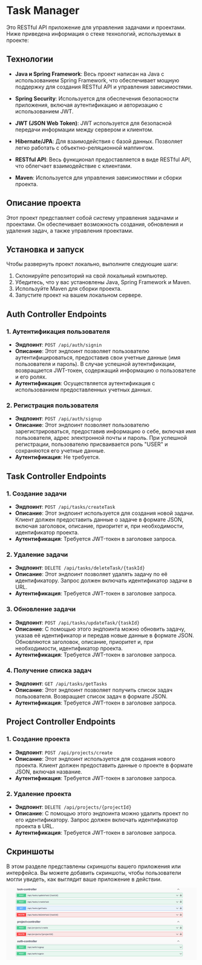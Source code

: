 # Task Manager

Это RESTful API приложение для управления задачами и проектами. Ниже приведена информация о стеке технологий, используемых в проекте:

## Технологии

- **Java и Spring Framework**: Весь проект написан на Java с использованием Spring Framework, что обеспечивает мощную поддержку для создания RESTful API и управления зависимостями.

- **Spring Security**: Используется для обеспечения безопасности приложения, включая аутентификацию и авторизацию с использованием JWT.

- **JWT (JSON Web Token)**: JWT используется для безопасной передачи информации между сервером и клиентом.

- **Hibernate/JPA**: Для взаимодействия с базой данных. Позволяет легко работать с объектно-реляционной маппингом.

- **RESTful API**: Весь функционал предоставляется в виде RESTful API, что облегчает взаимодействие с клиентами.

- **Maven**: Используется для управления зависимостями и сборки проекта.

## Описание проекта

Этот проект представляет собой систему управления задачами и проектами. Он обеспечивает возможность создания, обновления и удаления задач, а также управления проектами.

## Установка и запуск

Чтобы развернуть проект локально, выполните следующие шаги:

1. Склонируйте репозиторий на свой локальный компьютер.
2. Убедитесь, что у вас установлены Java, Spring Framework и Maven.
3. Используйте Maven для сборки проекта.
4. Запустите проект на вашем локальном сервере.


## Auth Controller Endpoints

### 1. **Аутентификация пользователя**
   - **Эндпоинт**: `POST /api/auth/signin`
   - **Описание**: Этот эндпоинт позволяет пользователю аутентифицироваться, предоставив свои учетные данные (имя пользователя и пароль). В случае успешной аутентификации, возвращается JWT-токен, содержащий информацию о пользователе и его ролях.
   - **Аутентификация**: Осуществляется аутентификация с использованием предоставленных учетных данных.

### 2. **Регистрация пользователя**
   - **Эндпоинт**: `POST /api/auth/signup`
   - **Описание**: Этот эндпоинт позволяет пользователю зарегистрироваться, предоставив информацию о себе, включая имя пользователя, адрес электронной почты и пароль. При успешной регистрации, пользователю присваивается роль "USER" и сохраняются его учетные данные.
   - **Аутентификация**: Не требуется.


## Task Controller Endpoints

### 1. **Создание задачи**
   - **Эндпоинт**: `POST /api/tasks/createTask`
   - **Описание**: Этот эндпоинт используется для создания новой задачи. Клиент должен предоставить данные о задаче в формате JSON, включая заголовок, описание, приоритет и, при необходимости, идентификатор проекта.
   - **Аутентификация**: Требуется JWT-токен в заголовке запроса.

### 2. **Удаление задачи**
   - **Эндпоинт**: `DELETE /api/tasks/deleteTask/{taskId}`
   - **Описание**: Этот эндпоинт позволяет удалять задачу по её идентификатору. Запрос должен включать идентификатор задачи в URL.
   - **Аутентификация**: Требуется JWT-токен в заголовке запроса.

### 3. **Обновление задачи**
   - **Эндпоинт**: `POST /api/tasks/updateTask/{taskId}`
   - **Описание**: С помощью этого эндпоинта можно обновить задачу, указав её идентификатор и передав новые данные в формате JSON. Обновляются заголовок, описание, приоритет и, при необходимости, идентификатор проекта.
   - **Аутентификация**: Требуется JWT-токен в заголовке запроса.

### 4. **Получение списка задач**
   - **Эндпоинт**: `GET /api/tasks/getTasks`
   - **Описание**: Этот эндпоинт позволяет получить список задач пользователя. Возвращает список задач в формате JSON.
   - **Аутентификация**: Требуется JWT-токен в заголовке запроса.

## Project Controller Endpoints

### 1. **Создание проекта**
   - **Эндпоинт**: `POST /api/projects/create`
   - **Описание**: Этот эндпоинт используется для создания нового проекта. Клиент должен предоставить данные о проекте в формате JSON, включая название.
   - **Аутентификация**: Требуется JWT-токен в заголовке запроса.

### 2. **Удаление проекта**
   - **Эндпоинт**: `DELETE /api/projects/{projectId}`
   - **Описание**: С помощью этого эндпоинта можно удалить проект по его идентификатору. Запрос должен включать идентификатор проекта в URL.
   - **Аутентификация**: Требуется JWT-токен в заголовке запроса.

## Скриншоты

В этом разделе представлены скриншоты вашего приложения или интерфейса. Вы можете добавить скриншоты, чтобы пользователи могли увидеть, как выглядит ваше приложение в действии.

![Скриншот 1](https://github.com/SerSul/task_manager/blob/master/swagger.png?raw=true)



